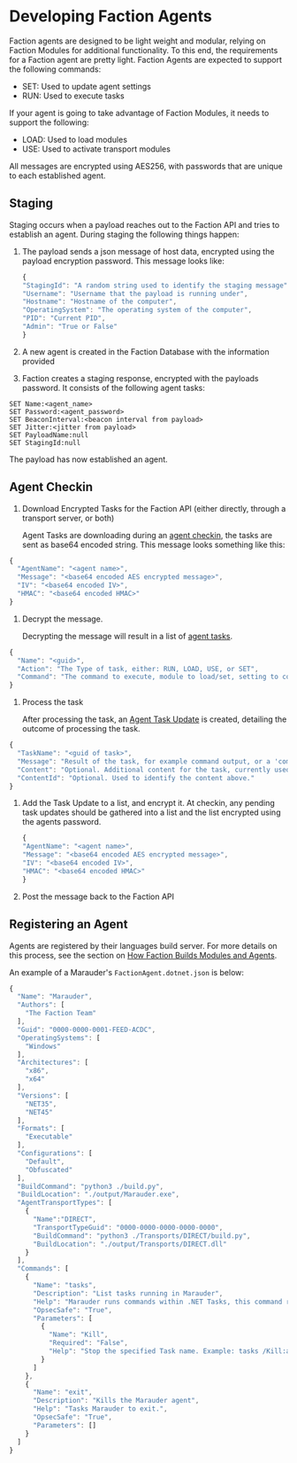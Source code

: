 # Developing Faction Agents

Faction agents are designed to be light weight and modular, relying on Faction Modules for additional functionality. To this end, the requirements for a Faction agent are pretty light. Faction Agents are expected to support the following commands:

* SET: Used to update agent settings
* RUN: Used to execute tasks

If your agent is going to take advantage of Faction Modules, it needs to support the following:

* LOAD: Used to load modules
* USE: Used to activate transport modules

All messages are encrypted using AES256, with passwords that are unique to each established agent.

## Staging

Staging occurs when a payload reaches out to the Faction API and tries to establish an agent. During staging the following things happen:

1. The payload sends a json message of host data, encrypted using the payload encryption password. This message looks like:

   ```javascript
   {
   "StagingId": "A random string used to identify the staging message",
   "Username": "Username that the payload is running under",
   "Hostname": "Hostname of the computer",
   "OperatingSystem": "The operating system of the computer",
   "PID": "Current PID",
   "Admin": "True or False"
   }
   ```

2. A new agent is created in the Faction Database with the information provided
3. Faction creates a staging response, encrypted with the payloads password. It consists of the following agent tasks:

```text
SET Name:<agent_name>
SET Password:<agent_password>
SET BeaconInterval:<beacon interval from payload>
SET Jitter:<jitter from payload>
SET PayloadName:null
SET StagingId:null
```

The payload has now established an agent.

## Agent Checkin

1. Download Encrypted Tasks for the Faction API \(either directly, through a transport server, or both\)

   Agent Tasks are downloading during an [agent checkin](api.md#agent-checkin), the tasks are sent as base64 encoded string. This message looks something like this:

```javascript
{
  "AgentName": "<agent name>",
  "Message": "<base64 encoded AES encrypted message>",
  "IV": "<base64 encoded IV>",
  "HMAC": "<base64 encoded HMAC>"
}
```

1. Decrypt the message.

   Decrypting the message will result in a list of [agent tasks](schema.md#agent-task). 

```javascript
{
  "Name": "<guid>",
  "Action": "The Type of task, either: RUN, LOAD, USE, or SET",
  "Command": "The command to execute, module to load/set, setting to configure, etc"
}
```

1. Process the task

   After processing the task, an [Agent Task Update](schema.md#agent-task-update) is created, detailing the outcome of processing the task. 

```javascript
{
  "TaskName": "<guid of task>",
  "Message": "Result of the task, for example command output, or a 'completed' message. This is printed to the console as part of the task update.",
  "Content": "Optional. Additional content for the task, currently used for file contents in upload/download commands",
  "ContentId": "Optional. Used to identify the content above."
}
```

1. Add the Task Update to a list, and encrypt it. At checkin, any pending task updates should be gathered into a list and the list encrypted using the agents password.

   ```javascript
   {
   "AgentName": "<agent name>",
   "Message": "<base64 encoded AES encrypted message>",
   "IV": "<base64 encoded IV>",
   "HMAC": "<base64 encoded HMAC>"
   }
   ```

2. Post the message back to the Faction API

## Registering an Agent

Agents are registered by their languages build server. For more details on this process, see the section on [How Faction Builds Modules and Agents](development.md#how-faction-builds-modules-and-agents).

An example of a Marauder's `FactionAgent.dotnet.json` is below:

```javascript
{
  "Name": "Marauder",
  "Authors": [
    "The Faction Team"
  ],
  "Guid": "0000-0000-0001-FEED-ACDC",
  "OperatingSystems": [
    "Windows"
  ],
  "Architectures": [
    "x86",
    "x64"
  ],
  "Versions": [
    "NET35",
    "NET45"
  ],
  "Formats": [
    "Executable"
  ],
  "Configurations": [
    "Default",
    "Obfuscated"
  ],
  "BuildCommand": "python3 ./build.py",
  "BuildLocation": "./output/Marauder.exe",
  "AgentTransportTypes": [
    {
      "Name":"DIRECT",
      "TransportTypeGuid": "0000-0000-0000-0000-0000",
      "BuildCommand": "python3 ./Transports/DIRECT/build.py",
      "BuildLocation": "./output/Transports/DIRECT.dll"
    }
  ],
  "Commands": [
    {
      "Name": "tasks",
      "Description": "List tasks running in Marauder",
      "Help": "Marauder runs commands within .NET Tasks, this command returns a list of any Tasks being run. You can kill a task using the /kill:<task_name> parameter.",
      "OpsecSafe": "True",
      "Parameters": [
        {
          "Name": "Kill",
          "Required": "False",
          "Help": "Stop the specified Task name. Example: tasks /Kill:abc1"
        }
      ]
    },
    {            
      "Name": "exit",
      "Description": "Kills the Marauder agent",
      "Help": "Tasks Marauder to exit.",
      "OpsecSafe": "True",
      "Parameters": []
    }
  ]
}
```

